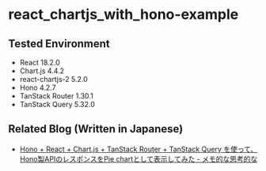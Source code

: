 # react_chartjs_with_hono-example
## Tested Environment

- React 18.2.0
- Chart.js 4.4.2
- react-chartjs-2 5.2.0
- Hono 4.2.7
- TanStack Router 1.30.1
- TanStack Query 5.32.0

## Related Blog (Written in Japanese)

- [Hono + React + Chart.js + TanStack Router + TanStack Query を使って、Hono製APIのレスポンスをPie chartとして表示してみた - メモ的な思考的な](https://thinkami.hatenablog.com/entry/2024/04/27/112457)
